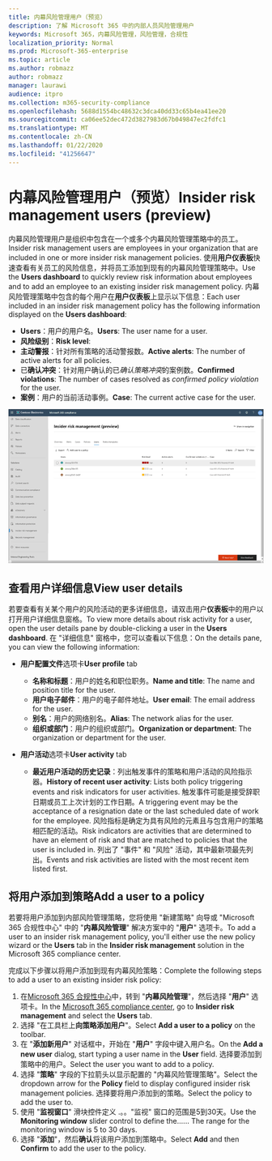 ```yaml
---
title: 内幕风险管理用户（预览）
description: 了解 Microsoft 365 中的内部人员风险管理用户
keywords: Microsoft 365，内幕风险管理，风险管理，合规性
localization_priority: Normal
ms.prod: Microsoft-365-enterprise
ms.topic: article
ms.author: robmazz
author: robmazz
manager: laurawi
audience: itpro
ms.collection: m365-security-compliance
ms.openlocfilehash: 5688d1554bc48632c3dca40dd33c65b4ea41ee20
ms.sourcegitcommit: ca06ee52dec472d3827983d67b049847ec2fdfc1
ms.translationtype: MT
ms.contentlocale: zh-CN
ms.lasthandoff: 01/22/2020
ms.locfileid: "41256647"
---
```

# <a name="insider-risk-management-users-preview"></a><span data-ttu-id="7451a-104">内幕风险管理用户（预览）</span><span class="sxs-lookup"><span data-stu-id="7451a-104">Insider risk management users (preview)</span></span>

<span data-ttu-id="7451a-105">内幕风险管理用户是组织中包含在一个或多个内幕风险管理策略中的员工。</span><span class="sxs-lookup"><span data-stu-id="7451a-105">Insider risk management users are employees in your organization that are included in one or more insider risk management policies.</span></span> <span data-ttu-id="7451a-106">使用**用户仪表板**快速查看有关员工的风险信息，并将员工添加到现有的内幕风险管理策略中。</span><span class="sxs-lookup"><span data-stu-id="7451a-106">Use the **Users dashboard** to quickly review risk information about employees and to add an employee to an existing insider risk management policy.</span></span> <span data-ttu-id="7451a-107">内幕风险管理策略中包含的每个用户在**用户仪表板**上显示以下信息：</span><span class="sxs-lookup"><span data-stu-id="7451a-107">Each user included in an insider risk management policy has the following information displayed on the **Users dashboard**:</span></span>

- <span data-ttu-id="7451a-108">**Users**：用户的用户名。</span><span class="sxs-lookup"><span data-stu-id="7451a-108">**Users**: The user name for a user.</span></span>
- <span data-ttu-id="7451a-109">**风险级别**：</span><span class="sxs-lookup"><span data-stu-id="7451a-109">**Risk level**:</span></span> 
- <span data-ttu-id="7451a-110">**主动警报**：针对所有策略的活动警报数。</span><span class="sxs-lookup"><span data-stu-id="7451a-110">**Active alerts**: The number of active alerts for all policies.</span></span>
- <span data-ttu-id="7451a-111">已**确认冲突**：针对用户确认的已*确认策略冲突*的案例数。</span><span class="sxs-lookup"><span data-stu-id="7451a-111">**Confirmed violations**: The number of cases resolved as *confirmed policy violation* for the user.</span></span>
- <span data-ttu-id="7451a-112">**案例**：用户的当前活动事例。</span><span class="sxs-lookup"><span data-stu-id="7451a-112">**Case**: The current active case for the user.</span></span>

![内幕风险管理用户仪表板](media/insider-risk-users-dashboard.png)

## <a name="view-user-details"></a><span data-ttu-id="7451a-114">查看用户详细信息</span><span class="sxs-lookup"><span data-stu-id="7451a-114">View user details</span></span>

<span data-ttu-id="7451a-115">若要查看有关某个用户的风险活动的更多详细信息，请双击用户**仪表板**中的用户以打开用户详细信息窗格。</span><span class="sxs-lookup"><span data-stu-id="7451a-115">To view more details about risk activity for a user, open the user details pane by double-clicking a user in the **Users dashboard**.</span></span> <span data-ttu-id="7451a-116">在 "详细信息" 窗格中，您可以查看以下信息：</span><span class="sxs-lookup"><span data-stu-id="7451a-116">On the details pane, you can view the following information:</span></span>

- <span data-ttu-id="7451a-117">**用户配置文件**选项卡</span><span class="sxs-lookup"><span data-stu-id="7451a-117">**User profile** tab</span></span>
    - <span data-ttu-id="7451a-118">**名称和标题**：用户的姓名和职位职务。</span><span class="sxs-lookup"><span data-stu-id="7451a-118">**Name and title**: The name and position title for the user.</span></span>
    - <span data-ttu-id="7451a-119">**用户电子邮件**：用户的电子邮件地址。</span><span class="sxs-lookup"><span data-stu-id="7451a-119">**User email**: The email address for the user.</span></span>
    - <span data-ttu-id="7451a-120">**别名**：用户的网络别名。</span><span class="sxs-lookup"><span data-stu-id="7451a-120">**Alias**: The network alias for the user.</span></span>
    - <span data-ttu-id="7451a-121">**组织或部门**：用户的组织或部门。</span><span class="sxs-lookup"><span data-stu-id="7451a-121">**Organization or department**: The organization or department for the user.</span></span>

- <span data-ttu-id="7451a-122">**用户活动**选项卡</span><span class="sxs-lookup"><span data-stu-id="7451a-122">**User activity** tab</span></span>
    - <span data-ttu-id="7451a-123">**最近用户活动的历史记录**：列出触发事件的策略和用户活动的风险指示器。</span><span class="sxs-lookup"><span data-stu-id="7451a-123">**History of recent user activity**: Lists both policy triggering events and risk indicators for user activities.</span></span> <span data-ttu-id="7451a-124">触发事件可能是接受辞职日期或员工上次计划的工作日期。</span><span class="sxs-lookup"><span data-stu-id="7451a-124">A triggering event may be the acceptance of a resignation date or the last scheduled date of work for the employee.</span></span> <span data-ttu-id="7451a-125">风险指标是确定为具有风险的元素且与包含用户的策略相匹配的活动。</span><span class="sxs-lookup"><span data-stu-id="7451a-125">Risk indicators are activities that are determined to have an element of risk and that are matched to policies that the user is included in.</span></span> <span data-ttu-id="7451a-126">列出了 "事件" 和 "风险" 活动，其中最新项最先列出。</span><span class="sxs-lookup"><span data-stu-id="7451a-126">Events and risk activities are listed with the most recent item listed first.</span></span>

## <a name="add-a-user-to-a-policy"></a><span data-ttu-id="7451a-127">将用户添加到策略</span><span class="sxs-lookup"><span data-stu-id="7451a-127">Add a user to a policy</span></span>

<span data-ttu-id="7451a-128">若要将用户添加到内部风险管理策略，您将使用 "新建策略" 向导或 "Microsoft 365 合规性中心" 中的 "**内幕风险管理**" 解决方案中的 "**用户**" 选项卡。</span><span class="sxs-lookup"><span data-stu-id="7451a-128">To add a user to an insider risk management policy, you'll either use the new policy wizard or the **Users** tab in the **Insider risk management** solution in the Microsoft 365 compliance center.</span></span>

<span data-ttu-id="7451a-129">完成以下步骤以将用户添加到现有内幕风险策略：</span><span class="sxs-lookup"><span data-stu-id="7451a-129">Complete the following steps to add a user to an existing insider risk policy:</span></span>

1. <span data-ttu-id="7451a-130">在[Microsoft 365 合规性中心](https://compliance.microsoft.com)中，转到 "**内幕风险管理**"，然后选择 "**用户**" 选项卡。</span><span class="sxs-lookup"><span data-stu-id="7451a-130">In the [Microsoft 365 compliance center](https://compliance.microsoft.com), go to **Insider risk management** and select the **Users** tab.</span></span>
2. <span data-ttu-id="7451a-131">选择 "在工具栏上**向策略添加用户**"。</span><span class="sxs-lookup"><span data-stu-id="7451a-131">Select **Add a user to a policy** on the toolbar.</span></span>
3. <span data-ttu-id="7451a-132">在 "**添加新用户**" 对话框中，开始在 "**用户**" 字段中键入用户名。</span><span class="sxs-lookup"><span data-stu-id="7451a-132">On the **Add a new user** dialog, start typing a user name in the **User** field.</span></span> <span data-ttu-id="7451a-133">选择要添加到策略中的用户。</span><span class="sxs-lookup"><span data-stu-id="7451a-133">Select the user you want to add to a policy.</span></span>
4. <span data-ttu-id="7451a-134">选择 "**策略**" 字段的下拉箭头以显示配置的 "内幕风险管理策略"。</span><span class="sxs-lookup"><span data-stu-id="7451a-134">Select the dropdown arrow for the **Policy** field to display configured insider risk management policies.</span></span> <span data-ttu-id="7451a-135">选择要将用户添加到的策略。</span><span class="sxs-lookup"><span data-stu-id="7451a-135">Select the policy to add the user to.</span></span>
5. <span data-ttu-id="7451a-136">使用 "**监视窗口**" 滑块控件定义 .。。"监视" 窗口的范围是5到30天。</span><span class="sxs-lookup"><span data-stu-id="7451a-136">Use the **Monitoring window** slider control to define the...... The range for the monitoring window is 5 to 30 days.</span></span>
6. <span data-ttu-id="7451a-137">选择 "**添加**"，然后**确认**将该用户添加到策略中。</span><span class="sxs-lookup"><span data-stu-id="7451a-137">Select **Add** and then **Confirm** to add the user to the policy.</span></span>
